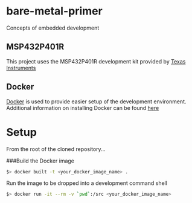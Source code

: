 # bare-metal-primer
Concepts of embedded development

## MSP432P401R

This project uses the MSP432P401R development kit provided by [Texas Instruments](http://www.ti.com/tool/MSP-EXP432P401R)

## Docker 

[Docker](https://www.docker.com/) is used to provide easier setup of the development environment.  Additional information on installing 
Docker can be found [here](https://docs.docker.com/)

# Setup

From the root of the cloned repository...

###Build the Docker image

```bash
$> docker built -t <your_docker_image_name> .
```

Run the image to be dropped into a development command shell

```bash
$> docker run -it --rm -v `pwd`:/src <your_docker_image_name>
```

